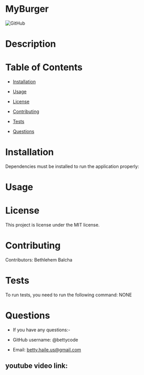 # MyBurger

<img alt="GitHub" src="https://img.shields.io/github/license/BB/MyBurger?style=plastic">




# Description




# Table of Contents

* [Installation](#installation)

* [Usage](#usage)

* [License](#license)

* [Contributing](#contributing)

* [Tests](#tests)

* [Questions](#questions)

# Installation

Dependencies must be installed to run the application properly: 


# Usage





# License

This project is license under the MIT license.

# Contributing

​Contributors: Bethlehem Balcha

# Tests

To run tests, you need to run the following command: NONE

# Questions

* If you have any questions:-

* GitHub username: @bettycode

* Email: betty.haile.us@gmail.com

## youtube video link: 


